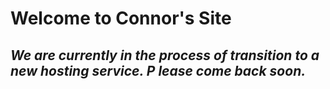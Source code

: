 # Welcome to Connor's Site  

## *We are currently in the process of transition to a new hosting service. P lease come back soon.*



